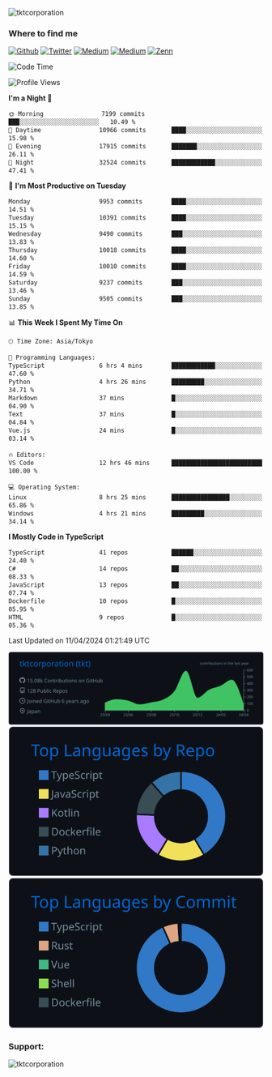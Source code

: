 <p align="left"> <img src="https://komarev.com/ghpvc/?username=tktcorporation&label=Profile%20views&color=0e75b6&style=flat" alt="tktcorporation" /> </p>

<h3>Where to find me</h3>
<p>
<a href="https://github.com/tktcorporation" target="_blank"><img alt="Github" src="https://img.shields.io/badge/GitHub-%2312100E.svg?&style=for-the-badge&logo=Github&logoColor=white" /></a>
<a href="https://twitter.com/tktcorporation" target="_blank"><img alt="Twitter" src="https://img.shields.io/badge/twitter-%231DA1F2.svg?&style=for-the-badge&logo=twitter&logoColor=white" /></a>
<a href="https://www.linkedin.com/in/tktcorporation" target="_blank"><img alt="Medium" src="https://img.shields.io/badge/linkdin-0a66c2.svg?&style=for-the-badge&logo=linkedin&logoColor=white" /></a>
<a href="https://qiita.com/tktcorporation" target="_blank"><img alt="Medium" src="https://img.shields.io/badge/qiita-55C500.svg?&style=for-the-badge&logo=qiita&logoColor=white" /></a>
<a href="https://zenn.dev/tktcorporation" target="_blank"><img alt="Zenn" src="https://img.shields.io/badge/Zenn-3EA8FF.svg?&style=for-the-badge&logo=Zenn&logoColor=white" /></a>
</p>
  
<!--START_SECTION:waka-->
![Code Time](http://img.shields.io/badge/Code%20Time-1%2C483%20hrs%203%20mins-blue)

![Profile Views](http://img.shields.io/badge/Profile%20Views-0-blue)

**I'm a Night 🦉** 

```text
🌞 Morning                7199 commits        ███░░░░░░░░░░░░░░░░░░░░░░   10.49 % 
🌆 Daytime                10966 commits       ████░░░░░░░░░░░░░░░░░░░░░   15.98 % 
🌃 Evening                17915 commits       ███████░░░░░░░░░░░░░░░░░░   26.11 % 
🌙 Night                  32524 commits       ████████████░░░░░░░░░░░░░   47.41 % 
```
📅 **I'm Most Productive on Tuesday** 

```text
Monday                   9953 commits        ████░░░░░░░░░░░░░░░░░░░░░   14.51 % 
Tuesday                  10391 commits       ████░░░░░░░░░░░░░░░░░░░░░   15.15 % 
Wednesday                9490 commits        ███░░░░░░░░░░░░░░░░░░░░░░   13.83 % 
Thursday                 10018 commits       ████░░░░░░░░░░░░░░░░░░░░░   14.60 % 
Friday                   10010 commits       ████░░░░░░░░░░░░░░░░░░░░░   14.59 % 
Saturday                 9237 commits        ███░░░░░░░░░░░░░░░░░░░░░░   13.46 % 
Sunday                   9505 commits        ███░░░░░░░░░░░░░░░░░░░░░░   13.85 % 
```


📊 **This Week I Spent My Time On** 

```text
🕑︎ Time Zone: Asia/Tokyo

💬 Programming Languages: 
TypeScript               6 hrs 4 mins        ████████████░░░░░░░░░░░░░   47.60 % 
Python                   4 hrs 26 mins       █████████░░░░░░░░░░░░░░░░   34.71 % 
Markdown                 37 mins             █░░░░░░░░░░░░░░░░░░░░░░░░   04.90 % 
Text                     37 mins             █░░░░░░░░░░░░░░░░░░░░░░░░   04.84 % 
Vue.js                   24 mins             █░░░░░░░░░░░░░░░░░░░░░░░░   03.14 % 

🔥 Editors: 
VS Code                  12 hrs 46 mins      █████████████████████████   100.00 % 

💻 Operating System: 
Linux                    8 hrs 25 mins       ████████████████░░░░░░░░░   65.86 % 
Windows                  4 hrs 21 mins       █████████░░░░░░░░░░░░░░░░   34.14 % 
```

**I Mostly Code in TypeScript** 

```text
TypeScript               41 repos            ██████░░░░░░░░░░░░░░░░░░░   24.40 % 
C#                       14 repos            ██░░░░░░░░░░░░░░░░░░░░░░░   08.33 % 
JavaScript               13 repos            ██░░░░░░░░░░░░░░░░░░░░░░░   07.74 % 
Dockerfile               10 repos            █░░░░░░░░░░░░░░░░░░░░░░░░   05.95 % 
HTML                     9 repos             █░░░░░░░░░░░░░░░░░░░░░░░░   05.36 % 
```




 Last Updated on 11/04/2024 01:21:49 UTC
<!--END_SECTION:waka-->

[![](https://raw.githubusercontent.com/tktcorporation/tktcorporation/master/profile-summary-card-output/github_dark/0-profile-details.svg)](https://github.com/vn7n24fzkq/github-profile-summary-cards)
[![](https://raw.githubusercontent.com/tktcorporation/tktcorporation/master/profile-summary-card-output/github_dark/1-repos-per-language.svg)](https://github.com/vn7n24fzkq/github-profile-summary-cards) [![](https://raw.githubusercontent.com/tktcorporation/tktcorporation/master/profile-summary-card-output/github_dark/2-most-commit-language.svg)](https://github.com/vn7n24fzkq/github-profile-summary-cards)

<h3 align="left">Support:</h3>
<p><a href="https://www.buymeacoffee.com/tktcorporation"> <img align="left" src="https://cdn.buymeacoffee.com/buttons/v2/default-yellow.png" height="50" width="210" alt="tktcorporation" /></a></p><br><br>
